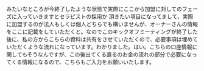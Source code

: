 みたいなところが今終了したような状態で実際にここから加盟に対してのフェーズに入っていきますとセラピストの採用か
頂きたい項目になってまして、実際に加盟するのが法人もしくは個人どちらでも構いませんが、オーナーさんの情報をここに記載をしていただくと。なのでこのキックオフミーティングが終了した後に、私の方からこちらの資料は共有をさせていただくので、必要事項は埋めていただくような流れになっています。わかりました。はい。こちらの口座情報に関してもそうなんですが、この後出てくる直るのお金の流れの部分で必要になってくる情報になるので、こちらもご入力をお願いいたします。

